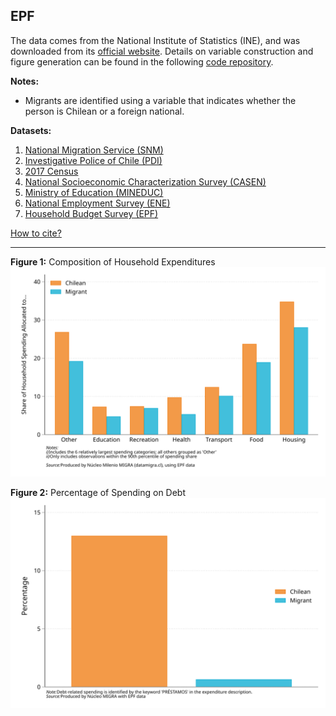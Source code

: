 ## EPF  
The data comes from the National Institute of Statistics (INE), and was downloaded from its [official website](https://www.ine.gob.cl/estadisticas/sociales/ingresos-y-gastos/encuesta-de-presupuestos-familiares). Details on variable construction and figure generation can be found in the following [code repository](https://github.com/NucleoMIGRA/migra/tree/main/eng/EPF).  

**Notes:**  
- Migrants are identified using a variable that indicates whether the person is Chilean or a foreign national.  

**Datasets:**
1. [National Migration Service (SNM)](./SNM.MD)
2. [Investigative Police of Chile (PDI)](./PDI.MD)
3. [2017 Census](./CENSO.MD)
4. [National Socioeconomic Characterization Survey (CASEN)](./CASEN.MD)
5. [Ministry of Education (MINEDUC)](./MINEDUC.MD)
6. [National Employment Survey (ENE)](./ENE.MD)
7. [Household Budget Survey (EPF)](./EPF.MD)

[How to cite?](./citation.MD)

---

**Figure 1:** Composition of Household Expenditures  
![figura_1](https://raw.githubusercontent.com/NucleoMIGRA/migra/1804bf8e26a30f43f9941fd929b2cdf920a99a62/eng/EPF/figures_svg/figura_1.svg)

**Figure 2:** Percentage of Spending on Debt  
![figura_2](https://raw.githubusercontent.com/NucleoMIGRA/migra/1804bf8e26a30f43f9941fd929b2cdf920a99a62/eng/EPF/figures_svg/figura_2.svg)
